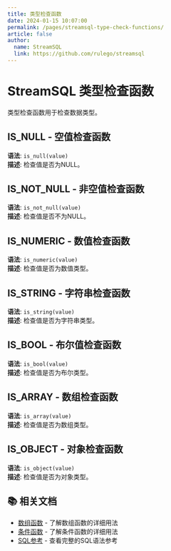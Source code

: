 ```yaml
---
title: 类型检查函数
date: 2024-01-15 10:07:00
permalink: /pages/streamsql-type-check-functions/
article: false
author: 
  name: StreamSQL
  link: https://github.com/rulego/streamsql
---
```


# StreamSQL 类型检查函数

类型检查函数用于检查数据类型。

## IS_NULL - 空值检查函数
**语法**: `is_null(value)`  
**描述**: 检查值是否为NULL。  
 
## IS_NOT_NULL - 非空值检查函数
**语法**: `is_not_null(value)`  
**描述**: 检查值是否不为NULL。  
 
## IS_NUMERIC - 数值检查函数
**语法**: `is_numeric(value)`  
**描述**: 检查值是否为数值类型。  
 
## IS_STRING - 字符串检查函数
**语法**: `is_string(value)`  
**描述**: 检查值是否为字符串类型。  
 
## IS_BOOL - 布尔值检查函数
**语法**: `is_bool(value)`  
**描述**: 检查值是否为布尔类型。  
 
## IS_ARRAY - 数组检查函数
**语法**: `is_array(value)`  
**描述**: 检查值是否为数组类型。  
 
## IS_OBJECT - 对象检查函数
**语法**: `is_object(value)`  
**描述**: 检查值是否为对象类型。  
 
## 📚 相关文档

- [数组函数](/pages/streamsql-array-functions/) - 了解数组函数的详细用法
- [条件函数](/pages/streamsql-conditional-functions/) - 了解条件函数的详细用法
- [SQL参考](/pages/streamsql-sql/) - 查看完整的SQL语法参考